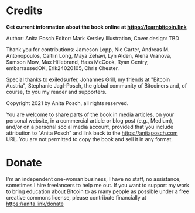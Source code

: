 # Credits

**Get current information about the book online at https://learnbitcoin.link**

Author: Anita Posch
Editor: Mark Kersley
Illustration, Cover design: TBD

Thank you for contributions:
Jameson Lopp, Nic Carter, Andreas M. Antonopoulos, Caitlin Long, Maya Zehavi, Lyn Alden, Alena Vranova, Samson Mow, Max Hillebrand, Hass McCook, Ryan Gentry, embarrassedOK, Erik24020105, Chris Chester.

Special thanks to exiledsurfer, Johannes Grill, my friends at "Bitcoin Austria", Stephanie Jagl-Posch, the global community of Bitcoiners and, of course, to you my reader and supporters.

Copyright 2021 by Anita Posch, all rights reserved.

You are welcome to share parts of the book in media articles, on your personal website, in a commercial article or blog post (e.g., Medium), and/or on a personal social media account, provided that you include attribution to "Anita Posch" and link back to the https://anitaposch.com URL. You are not permitted to copy the book and sell it in any format.

# Donate
I'm an independent one-woman business, I have no staff, no assistance, sometimes I hire freelancers to help me out. If you want to support my work to bring education about Bitcoin to as many people as possible under a free creative commons license, please contribute financially at https://anita.link/donate





